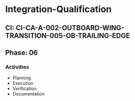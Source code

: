 # Integration-Qualification

## CI: CI-CA-A-002-OUTBOARD-WING-TRANSITION-005-OB-TRAILING-EDGE
## Phase: 06

### Activities
- Planning
- Execution
- Verification
- Documentation
